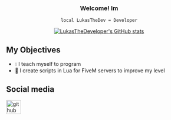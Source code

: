 <div align="center">
  
  
  
### Welcome! Im 
`
local LukasTheDev = Developer
`
  
[![LukasTheDeveloper's GitHub stats](https://github-readme-stats.vercel.app/api?username=LukasTheDev&theme=dark)](https://github.com/anuraghazra/github-readme-stats)

</div>
  
## My Objectives
- 💧 I teach myself to program
- 🌺 I create scripts in Lua for FiveM servers to improve my level
  
## Social media

<a href="https://github.com/LukasTheDeveloper" target="blank"><img align="center" src="https://rajlab.org/icons/github_white.png" alt="github" height="38" width="40" /></a>
